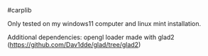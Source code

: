 #carplib

Only tested on my windows11 computer and linux mint installation.

Additional dependencies: opengl loader made with glad2 (https://github.com/Dav1dde/glad/tree/glad2)